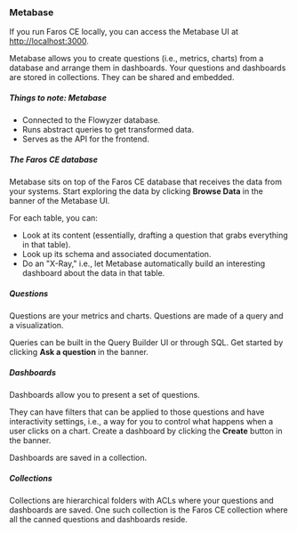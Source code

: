 ### Metabase

If you run Faros CE locally, you can access the Metabase UI at [http://localhost:3000](http://localhost:3000).

Metabase allows you to create questions (i.e., metrics, charts) from a database and arrange them in dashboards. Your questions and dashboards are stored in collections. They can be shared and embedded.

##### Things to note: Metabase

- Connected to the Flowyzer database.
- Runs abstract queries to get transformed data.
- Serves as the API for the frontend.

##### The Faros CE database

Metabase sits on top of the Faros CE database that receives the data from your systems. Start exploring the data by clicking **Browse Data** in the banner of the Metabase UI.

For each table, you can:

- Look at its content (essentially, drafting a question that grabs everything in that table).
- Look up its schema and associated documentation.
- Do an "X-Ray," i.e., let Metabase automatically build an interesting dashboard about the data in that table.

##### Questions

Questions are your metrics and charts. Questions are made of a query and a visualization.

Queries can be built in the Query Builder UI or through SQL. Get started by clicking **Ask a question** in the banner.

##### Dashboards

Dashboards allow you to present a set of questions.

They can have filters that can be applied to those questions and have interactivity settings, i.e., a way for you to control what happens when a user clicks on a chart. Create a dashboard by clicking the **Create** button in the banner.

Dashboards are saved in a collection.

##### Collections

Collections are hierarchical folders with ACLs where your questions and dashboards are saved. One such collection is the Faros CE collection where all the canned questions and dashboards reside.
